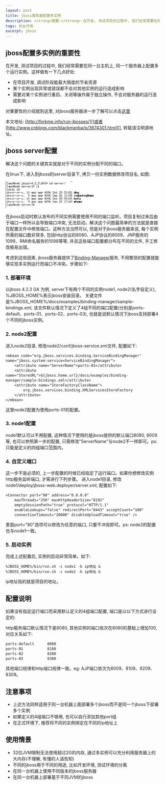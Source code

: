 ```yaml
---
layout: post
title: jboss服务器配置多实例
description: <strong>摘要:</strong> 在开发, 测试项目的过程中, 我们经常需要在同一台主机上, 同一个服务器上配置多个运行实例。这样做有一下几点好处:<ul><li>在项目开发, 调试阶段能最大限度的节省资源</li><li>某个实例出现异常或错误都不会对其他实例的运行造成影响</li><li>需要对某个实例进行重启、关闭等操作属于独立操作, 不会对服务器的运行造成影响</li></ul>对重要性的介绍就到这里, 对jboss服务器进一步了解可以点击......</ul><a href="/run-jbosses" title="阅读全文">阅读全文</a>
tags: 后台开发
excerpt: jboss
---
```


## jboss配置多实例的重要性
在开发, 测试项目的过程中, 我们经常需要在同一台主机上, 同一个服务器上配置多个运行实例。这样做有一下几点好处:

* 在项目开发, 调试阶段能最大限度的节省资源
* 某个实例出现异常或错误都不会对其他实例的运行造成影响
* 需要对某个实例进行重启、关闭等操作属于独立操作, 不会对服务器的运行造成影响

对重要性的介绍就到这里, 对jboss服务器进一步了解可以点击[这里](http://www.jboss.org/developer/tutorials.html)

本文地址: [http://forkme.info/run-jbosses/][]或者[http://www.cnblogs.com/blackmanba/p/3674301.html][], 转载请注明源地址。

## jboss server配置
解决这个问题的关键其实就是对于不同的实例分配不同的端口。

在linux下, 进入到jboss的server目录下, 拷贝一份实例数据修改项目名, 如图:

![Git Bash](/images/runjboss/copy.jpg)

在jboss启动时默认发布的不同实例需要使用不同的端口监听。项目复制过来后由于端口一样所以会导致端口冲突, 无法启动。解决这个问题最简单的方法就是直接在配置文件中修改端口。这种方法当然可以, 但是对于jboss服务器来说, 每个实例所需的端口数非常多, 包括http协议的8080、AJP协议的8009、JNP服务的1099、RMI命名服务的1098等等, 并且这些端口配置都分布在不同的文件, 手工修改极易出错。

考虑到这些因素, jboss服务器提供了[Binding-Manager][]服务, 不用繁琐的配置就能够实现多实例运行而端口不冲突。步骤如下:

### 1. 部署环境
以jboss 4.2.3 GA 为例, server下有两个不同的实例node1, node2(名字自定义), %JBOSS_HOME%表示jboss安装目录。
关键文件是%JBOSS_HOME%/docs/examples/binding-manager/sample-bindings.xml, 该文件默认情况下定义了4组不同的端口配置(分别是ports-default、ports-01、ports-02、ports-03), 也就是说默认情况下jboss支持部署4个不同的jboss实例。

### 2. node2配置
进入node2目录, 修改node2/conf/jboss-service.xml文件, 配置如下:

	<mbean code="org.jboss.services.binding.ServiceBindingManager" name="jboss.system:service=ServiceBindingManager">  
		<attribute name="ServerName">ports-01</attribute>  
		<attribute name="StoreURL">${jboss.home.url}/docs/examples/binding-manager/sample-bindings.xml</attribute>  
		<attribute name="StoreFactoryClassName">  
			org.jboss.services.binding.XMLServicesStoreFactory  
		</attribute>  
	</mbean>

这里node2配置为使用ports-01的配置。	

### 3. node1配置
node1默认可以不用配置, 这种情况下使用的是jboss提供的默认端口8080, 8009等, 也可以参照第一步的配置, 只需修改"ServerName"与node2不一样即可。ps: 只能是定义的四组端口范围内。

### 4. 自定义端口
这一步不是必须的, 上一步配置的时候已经指定了运行端口。如果你想修改实例http服务监听端口, 才需进行下列步骤。
进入node1目录, 修改node1/deploy/jboss-web.deployer/server.xml, 配置如下:
	
	<Connector port="80" address="0.0.0.0" 
		maxThreads="250" maxHttpHeaderSize="8192"
        emptySessionPath="true" protocol="HTTP/1.1"
        enableLookups="false" redirectPort="8443" acceptCount="100"
        connectionTimeout="20000" disableUploadTimeout="true" />

里面port="80"选项可以修改为任意的端口, 只要不冲突即可。ps: node2的配置也与node1一致。

### 5. 启动实例
完成上述配置后, 实例的启动非常简单。如下:

	%JBOSS_HOME%/bin/run.sh -c node1 -b ip地址 &
	%JBOSS_HOME%/bin/run.sh -c node2 -b ip地址 &

ip地址指的就是项目的地址。

## 配置说明
如果没有指定运行端口而采用默认定义的4组端口配置, 端口是以以下方式进行设定的:

http服务端口默认情况下是8080, 其他实例的端口依次在8080的基础上增加100, 对应关系如下:

	ports-default      8080
	ports-01           8180
	ports-02           8280
	ports-03           8380	

其他端口规律和http端口规律一致。eg: AJP端口依次为8009、8109、8209、8309。

## 注意事项

* 上述方法同样适用于同一台机器上面部署多个jboss而不是同一个jboss下部署多个实例
* 如果定义的4组端口不够用, 也可以自行添加其他port组
* 在正式环境下, 推荐将不同的实例绑定在不同的ip地址上

## 使用情景

* 32位JVM限制无法使用超过2G的内存, 通过多实例可以充分利用服务器上的大内存(不理解, 有懂的人请告知)
* 不同的jboss用于不同的用途, 比如开发环境, 测试环境的分离
* 在同一台机器上使用不同版本的jboss服务器
* 在同一台机器上部署基于不同JVM的jboss

[Binding-Manager]:    http://docs.jboss.org/jbossas/docs/Server_Configuration_Guide/4/html/Additional_Services-Services_Binding_Management.html  "Bind-Manager"
[http://forkme.info/run-jbosses/]: http://forkme.info/run-jbosses/
[http://www.cnblogs.com/blackmanba/p/3674301.html]: http://www.cnblogs.com/blackmanba/p/3674301.html
